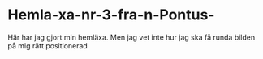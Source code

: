 # Hemla-xa-nr-3-fra-n-Pontus-

Här har jag gjort min hemläxa. Men jag vet inte hur jag ska få runda bilden på mig rätt positionerad
